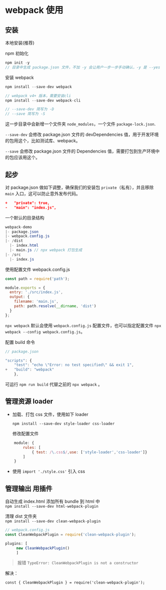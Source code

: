 # webpack 使用

## 安装

本地安装(推荐)

npm 初始化

```js
npm init -y
// 目录中生成 package.json 文件，不加 -y 会让用户一步一步手动确认，-y 是 --yes 简写，即默认 yes 确认选项。
```

安装 webpack

```js
npm install --save-dev webpack

// webpack v4+ 版本，需要安装cli
npm install --save-dev webpack-cli

// --save-dev 简写为 -D
// --save 简写为 -S
```

这一步目录中会新增一个文件夹 `node_modules`，一个文件 `package-lock.json`.

`--save-dev` 会修改 package.json 文件的 devDependencies 值，用于开发环境的包用这个，比如测试库、webpack。

`--save` 会修改 package.json 文件的 Dependencies 值，需要打包到生产环境中的包应该用这个。

## 起步

对 package.json 做如下调整，确保我们的安装包 `private`（私有），并且移除 `main` 入口，这可以防止意外发布代码。

``` json
+   "private": true,
-   "main": "index.js",
```

一个默认的目录结构

```c#
webpack-demo
|- package.json
|- webpack.config.js
|- /dist
  |- index.html
  |- main.js // npx webpack 打包生成
|- /src
  |- index.js  
```

使用配置文件 webpack.config.js

```js
const path = require('path');

module.exports = {
  entry: './src/index.js',
  output: {
    filename: 'main.js',
    path: path.resolve(__dirname, 'dist')
  }
};
```

`npx webpack` 默认会使用 `webpack.config.js` 配置文件，也可以指定配置文件 `npx webpack --config webpack.config.js`。

配置 build 命令

```js
// package.json

"scripts": {
    "test": "echo \"Error: no test specified\" && exit 1",
+   "build": "webpack"
    },
```

可运行 `npm run build` 代替之前的 `npx webpack` 。

## 管理资源 loader

- 加载、打包 css 文件，使用如下 loader

    `npm install --save-dev style-loader css-loader`

    修改配置文件

``` js
    module: {
        rules: [
            { test: /\.css$/,use: ['style-loader','css-loader']}
        ]
    }
```

- 使用 `import './style.css'` 引入 css

## 管理输出 用插件

自动生成 index.html 添加所有 bundle 到 html 中  
`npm install --save-dev html-webpack-plugin`

清理 dist 文件夹  
`npm install --save-dev clean-webpack-plugin`

``` js
// webpack.config.js
const CleanWebpackPlugin = require('clean-webpack-plugin');

plugins: [
     new CleanWebpackPlugin()
     ]
```

>报错 `TypeError: CleanWebpackPlugin is not a constructor`

解决：

  `const { CleanWebpackPlugin } = require('clean-webpack-plugin');`
